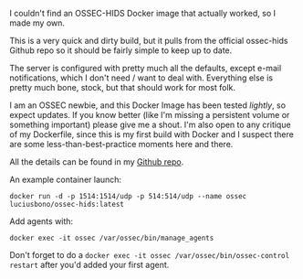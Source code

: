I couldn't find an OSSEC-HIDS Docker image that actually worked, so I made my own. 

This is a very quick and dirty build, but it pulls from the official ossec-hids Github repo so it should be fairly simple to keep up to date. 

The server is configured with pretty much all the defaults, except e-mail notifications, which I don't need / want to deal with. Everything else is pretty much bone, stock, but that should work for most folk. 

I am an OSSEC newbie, and this Docker Image has been tested *lightly*, so expect updates. If you know better (like I'm missing a persistent volume or something important) please give me a shout. I'm also open to any critique of my Dockerfile, since this is my first build with Docker and I suspect there are some less-than-best-practice moments here and there.

All the details can be found in my [Github repo](https://github.com/luciusbono/Docker-ossec-hids). 

An example container launch: 

`docker run -d -p 1514:1514/udp -p 514:514/udp --name ossec luciusbono/ossec-hids:latest`

Add agents with:

`docker exec -it ossec /var/ossec/bin/manage_agents`

Don't forget to do a `docker exec -it ossec /var/ossec/bin/ossec-control restart` after you'd added your first agent. 